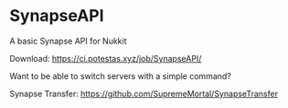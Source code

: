 # SynapseAPI
A basic Synapse API for Nukkit

Download: https://ci.potestas.xyz/job/SynapseAPI/


Want to be able to switch servers with a simple command?

Synapse Transfer: https://github.com/SupremeMortal/SynapseTransfer
